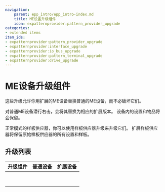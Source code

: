 ```yaml
---
navigation:
    parent: epp_intro/epp_intro-index.md
    title: ME设备升级组件
    icon: expatternprovider:pattern_provider_upgrade
categories:
- extended items
item_ids:
- expatternprovider:pattern_provider_upgrade
- expatternprovider:interface_upgrade
- expatternprovider:io_bus_upgrade
- expatternprovider:pattern_terminal_upgrade
- expatternprovider:drive_upgrade
---
```


# ME设备升级组件

这些升级允许你用扩展的ME设备替换普通的ME设备，而不必破坏它们。

<Row>
<ItemImage id="expatternprovider:pattern_provider_upgrade" scale="4"></ItemImage>
<ItemImage id="expatternprovider:interface_upgrade" scale="4"></ItemImage>
<ItemImage id="expatternprovider:io_bus_upgrade" scale="4"></ItemImage>
<ItemImage id="expatternprovider:pattern_terminal_upgrade" scale="4"></ItemImage>
<ItemImage id="expatternprovider:drive_upgrade" scale="4"></ItemImage>
</Row>

对普通ME设备潜行右击，会将其替换为相应的扩展版本。
设备内的设置和物品将会保留。

<GameScene zoom="6" background="transparent">
  <ImportStructure src="../structure/upgrade_show_1.snbt"></ImportStructure>
  <BoxAnnotation color="#ffffff" min="1 0 0" max="4 1 1">
        正常模式的样板供应器，你可以使用样板供应器升级来升级它们。
        <ItemImage id="expatternprovider:pattern_provider_upgrade" scale="2"></ItemImage>
  </BoxAnnotation>
</GameScene>
<GameScene zoom="6" background="transparent">
  <ImportStructure src="../structure/upgrade_show_2.snbt"></ImportStructure>
  <BoxAnnotation color="#ffffff" min="1 0 0" max="4 1 1">
        扩展样板供应器将保留原始样板供应器的所有设置和样板。
  </BoxAnnotation>
</GameScene>

## 升级列表

|                                      升级组件                                      |                              普通设备                              |                                      扩展设备                                      |
|:---------------------------------------------------------------------------------:|:------------------------------------------------------------------:|:---------------------------------------------------------------------------------:|
| <ItemImage id="expatternprovider:pattern_provider_upgrade" scale="3"></ItemImage> |    <ItemImage id="ae2:pattern_provider" scale="3"></ItemImage>     |   <ItemImage id="expatternprovider:ex_pattern_provider" scale="3"></ItemImage>    |
| <ItemImage id="expatternprovider:pattern_provider_upgrade" scale="3"></ItemImage> | <ItemImage id="ae2:cable_pattern_provider" scale="3"></ItemImage>  | <ItemImage id="expatternprovider:ex_pattern_provider_part" scale="3"></ItemImage> |
|    <ItemImage id="expatternprovider:interface_upgrade" scale="3"></ItemImage>     |        <ItemImage id="ae2:interface" scale="3"></ItemImage>        |       <ItemImage id="expatternprovider:ex_interface" scale="3"></ItemImage>       |
|    <ItemImage id="expatternprovider:interface_upgrade" scale="3"></ItemImage>     |     <ItemImage id="ae2:cable_interface" scale="3"></ItemImage>     |    <ItemImage id="expatternprovider:ex_interface_part" scale="3"></ItemImage>     |
|      <ItemImage id="expatternprovider:io_bus_upgrade" scale="3"></ItemImage>      |       <ItemImage id="ae2:import_bus" scale="3"></ItemImage>        |    <ItemImage id="expatternprovider:ex_import_bus_part" scale="3"></ItemImage>    |
|      <ItemImage id="expatternprovider:io_bus_upgrade" scale="3"></ItemImage>      |       <ItemImage id="ae2:export_bus" scale="3"></ItemImage>        |    <ItemImage id="expatternprovider:ex_export_bus_part" scale="3"></ItemImage>    |
| <ItemImage id="expatternprovider:pattern_terminal_upgrade" scale="3"></ItemImage> | <ItemImage id="ae2:pattern_access_terminal" scale="3"></ItemImage> |  <ItemImage id="expatternprovider:ex_pattern_access_part" scale="3"></ItemImage>  |
|      <ItemImage id="expatternprovider:drive_upgrade" scale="3"></ItemImage>       |          <ItemImage id="ae2:drive" scale="3"></ItemImage>          |         <ItemImage id="expatternprovider:ex_drive" scale="3"></ItemImage>         |

